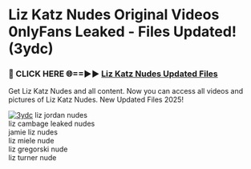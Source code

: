 # Liz Katz Nudes Original Videos 0nlyFans Leaked - Files Updated! (3ydc)

<h3>🔴 CLICK HERE 🌐==►► <a href="https://tinyurl.com/yrmya6cz" rel="nofollow">Liz Katz Nudes Updated Files</a></h3>

Get Liz Katz Nudes and all content. Now you can access all videos and pictures of Liz Katz Nudes. New Updated Files 2025!

[![3ydc](https://i.imgur.com/FMdXYCs.gif)](https://tinyurl.com/yrmya6cz)
liz jordan nudes<br>
liz cambage leaked nudes<br>
jamie liz nudes<br>
liz miele nude<br>
liz gregorski nude<br>
liz turner nude
